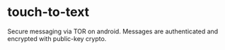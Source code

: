 touch-to-text
=============

Secure messaging via TOR on android. Messages are authenticated and encrypted with public-key crypto.